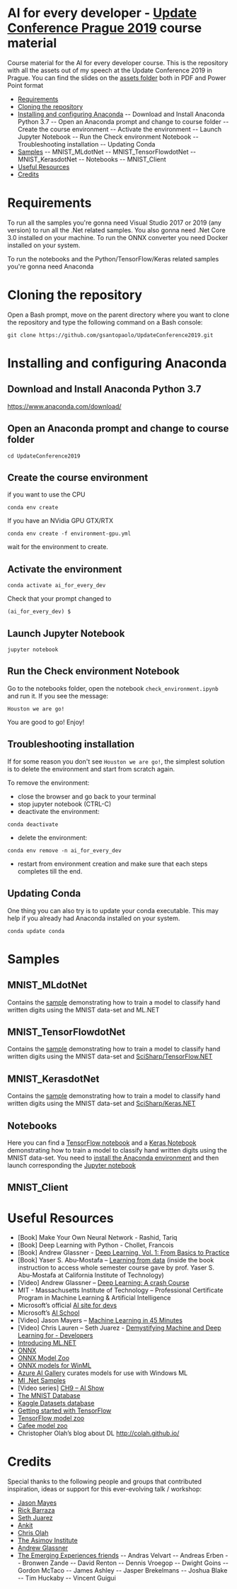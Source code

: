 # AI for every developer - [Update Conference Prague 2019](https://www.updateconference.net/) course material 
Course material for the AI for every developer course.
This is the repository with all the assets out of my speech at the Update Conference 2019 in Prague.
You can find the slides on the [assets folder](https://github.com/gsantopaolo/UpdateConference2019/tree/master/Assets) both in PDF and Power Point format

- [Requirements](https://github.com/gsantopaolo/UpdateConference2019#requirements)
- [Cloning the repository](https://github.com/gsantopaolo/UpdateConference2019#cloning-the-repository)
- [Installing and configuring Anaconda](https://github.com/gsantopaolo/UpdateConference2019#installing-and-configuring-anaconda)
-- Download and Install Anaconda Python 3.7
-- Open an Anaconda prompt and change to course folder
-- Create the course environment
-- Activate the environment
-- Launch Jupyter Notebook
-- Run the Check environment Notebook
-- Troubleshooting installation
-- Updating Conda
- [Samples](https://github.com/gsantopaolo/UpdateConference2019#samples)
-- MNIST_MLdotNet
-- MNIST_TensorFlowdotNet
-- MNIST_KerasdotNet
-- Notebooks
-- MNIST_Client
- [Useful Resources](https://github.com/gsantopaolo/UpdateConference2019#useful-resources)
- [Credits](https://github.com/gsantopaolo/UpdateConference2019#credits)


# Requirements
To run all the samples you're gonna need Visual Studio 2017 or 2019 (any version) to run all the .Net related samples.
You also gonna need .Net Core 3.0 installed on your machine.
To run the ONNX converter you need Docker installed on your system.

To run the notebooks and the Python/TensorFlow/Keras related samples you're gonna need Anaconda

# Cloning the repository
Open a Bash prompt, move on the parent directory where you want to clone the repository and type the following command on a Bash console:

```
git clone https://github.com/gsantopaolo/UpdateConference2019.git
```

# Installing and configuring Anaconda
## Download and Install Anaconda Python 3.7

https://www.anaconda.com/download/

## Open an Anaconda prompt and change to course folder

```
cd UpdateConference2019
```

## Create the course environment
if you want to use the CPU
```
conda env create
```
If you have an NVidia GPU GTX/RTX
```
conda env create -f environment-gpu.yml
```

wait for the environment to create.

## Activate the environment
```
conda activate ai_for_every_dev
```

Check that your prompt changed to

```
(ai_for_every_dev) $
```

## Launch Jupyter Notebook

```
jupyter notebook
```

## Run the Check environment Notebook

Go to the notebooks folder, open the notebook `check_environment.ipynb` and run it. If you see the message:

    Houston we are go!

You are good to go! Enjoy!


## Troubleshooting installation
If for some reason you don't see `Houston we are go!`, the simplest solution is to delete the environment and start from scratch again.

To remove the environment:

- close the browser and go back to your terminal
- stop jupyter notebook (CTRL-C)
- deactivate the environment:

```
conda deactivate
```

- delete the environment:

```
conda env remove -n ai_for_every_dev
```

- restart from environment creation and make sure that each steps completes till the end.

## Updating Conda

One thing you can also try is to update your conda executable. This may help if you already had Anaconda installed on your system.

```
conda update conda
```

# Samples
## MNIST_MLdotNet
Contains the [sample](https://github.com/gsantopaolo/UpdateConference2019/tree/master/MNIST_MLdotNet) demonstrating how to train a model to classify hand written digits using the MNIST data-set and ML.NET

## MNIST_TensorFlowdotNet
Contains the [sample](https://github.com/gsantopaolo/UpdateConference2019/tree/master/MNIST_TensorFlowdotNet) demonstrating how to train a model to classify hand written digits using the MNIST data-set and [SciSharp/TensorFlow.NET](https://github.com/SciSharp/TensorFlow.NET)

## MNIST_KerasdotNet
Contains the [sample](https://github.com/gsantopaolo/UpdateConference2019/tree/master/MNIST_MLdotNet) demonstrating how to train a model to classify hand written digits using the MNIST data-set and [SciSharp/Keras.NET](https://github.com/SciSharp/Keras.NET)

## Notebooks
Here you can find a [TensorFlow notebook](https://github.com/gsantopaolo/UpdateConference2019/blob/master/notebooks/MNIST_TensorFlow.ipynb) and a [Keras Notebook](https://github.com/gsantopaolo/UpdateConference2019/blob/master/notebooks/MNIST_Keras.ipynb) demonstrating how to train a model to classify hand written digits using the MNIST data-set.
You need to [install the Anaconda environment](https://github.com/gsantopaolo/UpdateConference2019#installing-and-configuring-anaconda) and then launch corresponding the [Jupyter notebook](https://github.com/gsantopaolo/UpdateConference2019#launch-jupyter-notebook)

## MNIST_Client


# Useful Resources
- [Book] Make Your Own Neural Network - Rashid, Tariq 
- [Book] Deep Learning with Python - Chollet, Francois
- [Book] Andrew Glassner   - [Deep Learning, Vol. 1: From Basics to Practice](https://www.amazon.com/dp/B079XSQNRX/)
- [Book] Yaser S. Abu-Mostafa – [Learning from data](https://www.amazon.com/Learning-Data-Yaser-S-Abu-Mostafa/dp/1600490069)  (inside the book instruction to access whole semester course gave by prof. Yaser S. Abu-Mostafa  at California Institute of Technology)
- [Video] Andrew Glassner – [Deep Learning: A crash Course](https://www.youtube.com/watch?v=r0Ogt-q956I ) 
- MIT - Massachusetts Institute of Technology – Professional Certificate Program in Machine Learning & Artificial Intelligence
- Microsoft’s official [AI site for devs](https://azure.microsoft.com/en-us/overview/ai-platform/) 
- Microsoft’s [AI School](https://aischool.microsoft.com/en-us/learning-paths ) 
- [Video] Jason Mayers – [Machine Learning in 45 Minutes](https://www.youtube.com/watch?v=X4I9QmcSEYo)  
- [Video] Chris Lauren – Seth Juarez - [Demystifying Machine and Deep Learning for - Developers](https://www.youtube.com/watch?v=cU7Wq5k8u-U)  
- [Introducing ML.NET](https://www.youtube.com/watch?v=OhCysVU5RDA ) 
- [ONNX](https://onnx.ai/) 
- [ONNX Model Zoo](https://github.com/onnx/models)  
- [ONNX models for WinML](https://docs.microsoft.com/en-us/windows/ai/get-onnx-model)  
- [Azure AI Gallery](https://gallery.azure.ai/models ) curates models for use with Windows ML 
- [Ml .Net Samples](https://github.com/dotnet/machinelearning-samples)  
- [Video series] [CH9 – AI Show](https://channel9.msdn.com/Shows/AI-Show) 
- [The MNIST Database](http://yann.lecun.com/exdb/mnist/ ) 
- [Kaggle Datasets database](https://www.kaggle.com/datasets)  
- [Getting started with TensorFlow](https://tf.wiki/en/basic.html ) 
- [TensorFlow model zoo](https://github.com/tensorflow/models/blob/master/research/object_detection/g3doc/detection_model_zoo.md ) 
- [Cafee model zoo](https://github.com/BVLC/caffe/wiki/Model-Zoo)   
- Christopher Olah’s blog about DL http://colah.github.io/ 


# Credits

Special thanks to the following people and groups that contributed inspiration, ideas or support for this ever-evolving talk / workshop:
- [Jason Mayes](https://twitter.com/jason_mayes)
- [Rick Barraza](https://twitter.com/rickbarraza)
- [Seth Juarez](https://twitter.com/sethjuarez)
- [Ankit](https://twitter.com/ankitasthana86)
- [Chris Olah](https://twitter.com/ch402)	 
- [The Asimov Institute](http://www.asimovinstitute.org/)
- [Andrew Glassner](https://twitter.com/andrewglassner)
- [The Emerging Experiences friends](https://emerging-experiences.slack.com/)
-- Andras Velvart
-- Andreas Erben
-- Bronwen Zande
-- David Renton
-- Dennis Vroegop
-- Dwight Goins
-- Gordon McTaco
-- James Ashley
-- Jasper Brekelmans
-- Joshua Blake
-- Tim Huckaby
-- Vincent Guigui
